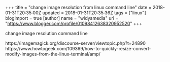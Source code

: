 +++
title = "change image resolution from linux command line"
date = 2018-01-31T20:35:00Z
updated = 2018-01-31T20:35:36Z
tags = ["linux"]
blogimport = true 
[author]
	name = "widyamedia"
	uri = "https://www.blogger.com/profile/01098412638320952520"
+++

<p dir="ltr">change image resolution command line</p><p dir="ltr">https://imagemagick.org/discourse-server/viewtopic.php?t=24890<br>https://www.howtogeek.com/109369/how-to-quickly-resize-convert-modify-images-from-the-linux-terminal/amp/</p>
